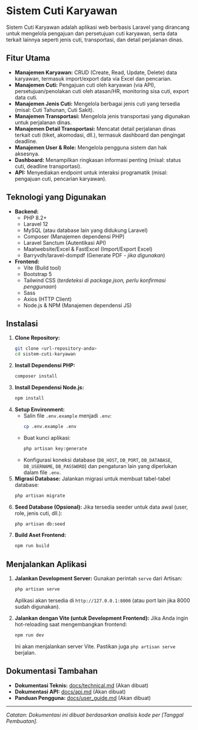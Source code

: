 # Sistem Cuti Karyawan

Sistem Cuti Karyawan adalah aplikasi web berbasis Laravel yang dirancang untuk mengelola pengajuan dan persetujuan cuti karyawan, serta data terkait lainnya seperti jenis cuti, transportasi, dan detail perjalanan dinas.

## Fitur Utama

*   **Manajemen Karyawan:** CRUD (Create, Read, Update, Delete) data karyawan, termasuk import/export data via Excel dan pencarian.
*   **Manajemen Cuti:** Pengajuan cuti oleh karyawan (via API), persetujuan/penolakan cuti oleh atasan/HR, monitoring sisa cuti, export data cuti.
*   **Manajemen Jenis Cuti:** Mengelola berbagai jenis cuti yang tersedia (misal: Cuti Tahunan, Cuti Sakit).
*   **Manajemen Transportasi:** Mengelola jenis transportasi yang digunakan untuk perjalanan dinas.
*   **Manajemen Detail Transportasi:** Mencatat detail perjalanan dinas terkait cuti (tiket, akomodasi, dll.), termasuk dashboard dan pengingat deadline.
*   **Manajemen User & Role:** Mengelola pengguna sistem dan hak aksesnya.
*   **Dashboard:** Menampilkan ringkasan informasi penting (misal: status cuti, deadline transportasi).
*   **API:** Menyediakan endpoint untuk interaksi programatik (misal: pengajuan cuti, pencarian karyawan).

## Teknologi yang Digunakan

*   **Backend:**
    *   PHP 8.2+
    *   Laravel 12
    *   MySQL (atau database lain yang didukung Laravel)
    *   Composer (Manajemen dependensi PHP)
    *   Laravel Sanctum (Autentikasi API)
    *   Maatwebsite/Excel & FastExcel (Import/Export Excel)
    *   Barryvdh/laravel-dompdf (Generate PDF - *jika digunakan*)
*   **Frontend:**
    *   Vite (Build tool)
    *   Bootstrap 5
    *   Tailwind CSS (*terdeteksi di package.json, perlu konfirmasi penggunaan*)
    *   Sass
    *   Axios (HTTP Client)
    *   Node.js & NPM (Manajemen dependensi JS)

## Instalasi

1.  **Clone Repository:**
    ```bash
    git clone <url-repository-anda>
    cd sistem-cuti-karyawan
    ```
2.  **Install Dependensi PHP:**
    ```bash
    composer install
    ```
3.  **Install Dependensi Node.js:**
    ```bash
    npm install
    ```
4.  **Setup Environment:**
    *   Salin file `.env.example` menjadi `.env`:
        ```bash
        cp .env.example .env
        ```
    *   Buat kunci aplikasi:
        ```bash
        php artisan key:generate
        ```
    *   Konfigurasi koneksi database (`DB_HOST`, `DB_PORT`, `DB_DATABASE`, `DB_USERNAME`, `DB_PASSWORD`) dan pengaturan lain yang diperlukan dalam file `.env`.
5.  **Migrasi Database:**
    Jalankan migrasi untuk membuat tabel-tabel database:
    ```bash
    php artisan migrate
    ```
6.  **Seed Database (Opsional):**
    Jika tersedia seeder untuk data awal (user, role, jenis cuti, dll.):
    ```bash
    php artisan db:seed
    ```
7.  **Build Aset Frontend:**
    ```bash
    npm run build
    ```

## Menjalankan Aplikasi

1.  **Jalankan Development Server:**
    Gunakan perintah `serve` dari Artisan:
    ```bash
    php artisan serve
    ```
    Aplikasi akan tersedia di `http://127.0.0.1:8000` (atau port lain jika 8000 sudah digunakan).

2.  **Jalankan dengan Vite (untuk Development Frontend):**
    Jika Anda ingin hot-reloading saat mengembangkan frontend:
    ```bash
    npm run dev
    ```
    Ini akan menjalankan server Vite. Pastikan juga `php artisan serve` berjalan.

## Dokumentasi Tambahan

*   **Dokumentasi Teknis:** [docs/technical.md](docs/technical.md) (Akan dibuat)
*   **Dokumentasi API:** [docs/api.md](docs/api.md) (Akan dibuat)
*   **Panduan Pengguna:** [docs/user_guide.md](docs/user_guide.md) (Akan dibuat)

---

*Catatan: Dokumentasi ini dibuat berdasarkan analisis kode per [Tanggal Pembuatan].*
